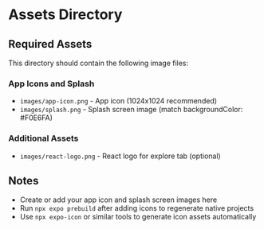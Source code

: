 # Assets Directory

## Required Assets

This directory should contain the following image files:

### App Icons and Splash
- `images/app-icon.png` - App icon (1024x1024 recommended)
- `images/splash.png` - Splash screen image (match backgroundColor: #F0E6FA)

### Additional Assets
- `images/react-logo.png` - React logo for explore tab (optional)

## Notes
- Create or add your app icon and splash screen images here
- Run `npx expo prebuild` after adding icons to regenerate native projects
- Use `npx expo-icon` or similar tools to generate icon assets automatically

